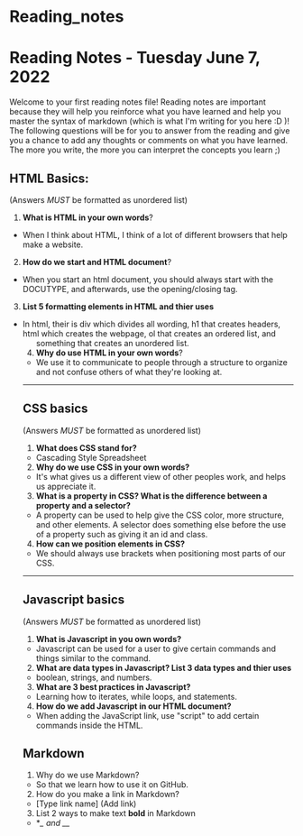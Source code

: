 # Reading_notes
# Reading Notes - Tuesday June 7, 2022

Welcome to your first reading notes file! Reading notes are important because they will help you reinforce what you have learned and help you master the syntax of markdown (which is what I'm writing for you here :D )! The following questions will be for you to answer from the reading and give you a chance to add any thoughts or comments on what you have learned. The more you write, the more you can interpret the concepts you learn ;)


## HTML Basics:
(Answers *MUST* be formatted as unordered list)

1. **What is HTML in your own words**?
- When I think about HTML, I think of a lot of different browsers that help make a website.
2. **How do we start and HTML document**?
- When you start an html document, you should always start with the DOCUTYPE, and afterwards, use the opening/closing tag.
3. **List 5 formatting elements in HTML and thier uses**
- In html, their is div which divides all wording, h1 that creates headers, html which creates the webpage, ol that creates an ordered list, and <ul> something that creates an unordered list. 
4. **Why do use HTML in your own words**?
- We use it to communicate to people through a structure to organize and not confuse others of what they're looking at.


--------------------------------

## CSS basics
(Answers *MUST* be formatted as unordered list)

1. **What does CSS stand for?**
- Cascading Style Spreadsheet
2. **Why do we use CSS in your own words?**
- It's what gives us a different view of other peoples work, and helps us appreciate it.
3. **What is a property in CSS? What is the difference between a property and a selector?**
- A property can be used to help give the CSS color, more structure, and other elements. A selector does something else before the use of a property such as giving it an id and class.
4. **How can we position elements in CSS?**
- We should always use brackets when positioning most parts of our CSS.

--------------------------------

## Javascript basics
(Answers *MUST* be formatted as unordered list)

1. **What is Javascript in you own words?**
- Javascript can be used for a user to give certain commands and things similar to the command.
2. **What are data types in Javascript? List 3 data types and thier uses**
- boolean, strings, and numbers.
3. **What are 3 best practices in Javascript?**
- Learning how to iterates, while loops, and statements.
4. **How do we add Javascript in our HTML document?**
- When adding the JavaScript link, use "script" to add certain commands inside the HTML.
## Markdown 

1. Why do we use Markdown?
- So that we learn how to use it on GitHub.
2. How do you make a link in Markdown?
- [Type link name] (Add link)
3. List 2 ways to make text **bold** in Markdown
- **_ and __*

